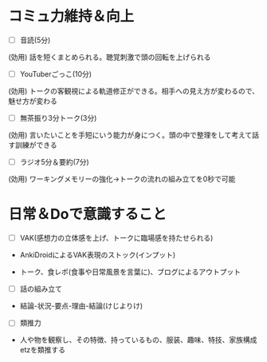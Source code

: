 # コミュ力維持＆向上
- [ ] 音読(5分)

(効用) 話を短くまとめられる。聴覚刺激で頭の回転を上げられる

- [ ] YouTuberごっこ(10分)

(効用) トークの客観視による軌道修正ができる。相手への見え方が変わるので、魅せ方が変わる

- [ ] 無茶振り3分トーク(3分)

(効用) 言いたいことを手短にいう能力が身につく。頭の中で整理をして考えて話す訓練ができる

- [ ] ラジオ5分＆要約(7分)

(効用) ワーキングメモリーの強化→トークの流れの組み立てを0秒で可能

# 日常＆Doで意識すること
- [ ] VAK(感想力の立体感を上げ、トークに臨場感を持たせられる)

- AnkiDroidによるVAK表現のストック(インプット)

- トーク、食レポ(食事や日常風景を言葉に)、ブログによるアウトプット

- [ ] 話の組み立て

- 結論-状況-要点-理由-結論(けじよりけ)

- [ ] 類推力

- 人や物を観察し、その特徴、持っているもの、服装、趣味、特技、家族構成etzを類推する

